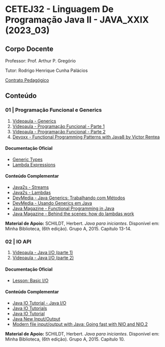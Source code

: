# CETEJ32 - Linguagem De Programação Java II - JAVA_XXIX (2023_03)

## Corpo Docente
Professor: Prof. Arthur P. Gregório

Tutor: Rodrigo Henrique Cunha Palácios

[Contrato Pedagógico](https://github.com/MarleneMoraes/utfpr-java/blob/main/java-ii/JAVAII_Contrato_Pedagogico.md)

## Conteúdo
### 01 | Programação Funcional e Generics

1. [Videoaula - Generics](https://youtu.be/4I9rsfURq9M)
2. [Vídeoaula - Programação Funcional - Parte 1](https://youtu.be/g-azmwNL_aA)
3. [Vídeoaula - Programação Funcional - Parte 2](https://youtu.be/eyeA4RnTAq0)
4. [Devoxx - Functional Programming Patterns with Java8 by Victor Rentea](https://youtu.be/YnzisJh-ZNI)

#### Documentação Oficial
- [Generic Types](https://docs.oracle.com/javase/tutorial/java/generics/types.html)
- [Lambda Expressions](https://docs.oracle.com/javase/tutorial/java/javaOO/lambdaexpressions.html)

#### Conteúdo Complementar
- [Java2s - Streams](http://www.java2s.com/Tutorials/Java/Java_Stream/index.htm)
- [Java2s - Lambdas](http://www.java2s.com/Tutorials/Java/Java_Lambda/index.htm)
- [DevMedia - Java Generics: Trabalhando com Métodos](https://www.devmedia.com.br/java-generics-trabalhando-com-metodos/30911)
- [DevMedia - Usando Generics em Java](https://www.devmedia.com.br/usando-generics-em-java/28981)
- [Java Magazine - Functional Programming in Java](https://blogs.oracle.com/javamagazine/post/functional-programming-in-java-part-1-lists-lambdas-and-method-references)
- [Java Magazine - Behind the scenes: how do lambdas work](https://blogs.oracle.com/javamagazine/post/behind-the-scenes-how-do-lambda-expressions-really-work-in-java)

**Material de Apoio:** SCHILDT, Herbert. *Java para iniciantes*. Disponível em: Minha Biblioteca, (6th edição). Grupo A, 2015. Capítulo 13-14.

### 02 | IO API

1. [Videoaula - Java I/O (parte 1)](https://www.youtube.com/watch?v=0Kpb2f6ExQ8&ab_channel=ArthurGreg%C3%B3rio)
2. [Videoaula - Java I/O (parte 2)](https://www.youtube.com/watch?v=JDYkCpK2zk8&ab_channel=ArthurGreg%C3%B3rio)

#### Documentação Oficial
- [Lesson: Basic I/O](https://docs.oracle.com/javase/tutorial/essential/io/)

#### Conteúdo Complementar
- [Java IO Tutorial - Java I/O](http://www.java2s.com/Tutorials/Java/Java_io/index.htm)
- [Java IO Tutorials](https://www.baeldung.com/java-io)
- [Java IO Tutorial](https://jenkov.com/tutorials/java-io/index.html)
- [Java New Input/Output](https://howtodoinjava.com/java/nio/)
- [Modern file input/output with Java: Going fast with NIO and NIO.2](https://blogs.oracle.com/javamagazine/post/java-nio-nio2-buffers-channels-async-future-callback)

**Material de Apoio:** SCHILDT, Herbert. *Java para iniciantes*. Disponível em: Minha Biblioteca, (6th edição). Grupo A, 2015. Capítulo 10.